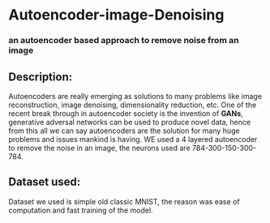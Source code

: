 # Autoencoder-image-Denoising
### an autoencoder based approach to remove noise from an image

## Description:
Autoencoders are really emerging as solutions to many problems like image reconstruction, image denoising, dimensionality reduction, etc. One of the recent break through in autoencoder society is the invention of **GANs**, generative adversal networks can be used to produce novel data, hence from this all we can say autoencoders are the solution for many huge problems and issues mankind is having. WE used a 4 layered autoencoder to remove the noise in an image, the neurons used are 784-300-150-300-784.

## Dataset used:
Dataset we used is simple old classic MNIST, the reason was ease of computation and fast training of the model.

